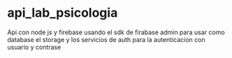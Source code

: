 # api_lab_psicologia
Api con node js y firebase usando el sdk de firabase admin para usar como database el storage y los servicios de auth para la autenticacion con usuario y contrase
